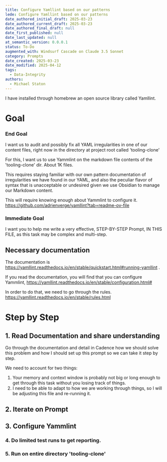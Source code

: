 ```yaml
---
title: Configure Yamllint based on our patterns
lede: Configure Yamllint based on our patterns
date_authored_initial_draft: 2025-03-23
date_authored_current_draft: 2025-03-23
date_authored_final_draft: null
date_first_published: null
date_last_updated: null
at_semantic_version: 0.0.0.1
status: To-Do
augmented_with: Windsurf Cascade on Claude 3.5 Sonnet
category: Prompts
date_created: 2025-03-23
date_modified: 2025-04-12
tags:
  - Data-Integrity
authors:
  - Michael Staton
---
```


I have installed through homebrew an open source library called Yamllint. 

# Goal

### End Goal
I want us to audit and possibly fix all YAML irregularities in one of our content files, right now in the directory at project root called 'tooling-clone' 

For this, I want us to use Yammlint on the markdown file contents of the 'tooling-clone' dir. About 1K files.  

This requires staying familiar with our own pattern documentation of irregularities we have found in our YAML, and also the peculiar flavor of syntax that is unacceptable or undesired given we use Obsidian to manage our Markdown content. 

This will require knowing enough about Yammlint to configure it. 
https://github.com/adrienverge/yamllint?tab=readme-ov-file

### Immediate Goal
I want you to help me write a very effective, STEP-BY-STEP Prompt, IN THIS FILE, as this task may be complex and multi-step. 

## Necessary documentation
The documentation is https://yamllint.readthedocs.io/en/stable/quickstart.html#running-yamllint . 
  
If you read the documentation, you will find that you can configure Yammlint, https://yamllint.readthedocs.io/en/stable/configuration.html#  
  
In order to do that, we need to go through the rules.   
https://yamllint.readthedocs.io/en/stable/rules.html

# Step by Step

## 1. Read Documentation and share understanding
Go through the documentation and detail in Cadence how we should solve this problem and how I should set up this prompt so we can take it step by step.  

We need to account for two things:
1) Your memory and context window is probably not big or long enough to get through this task without you losing track of things. 
2) I need to be able to adapt to how we are working through things, so I will be adjusting this file and re-running it. 

## 2. Iterate on Prompt

## 3. Configure Yammlint

### 4. Do limited test runs to get reporting.

### 5. Run on entire directory 'tooling-clone'